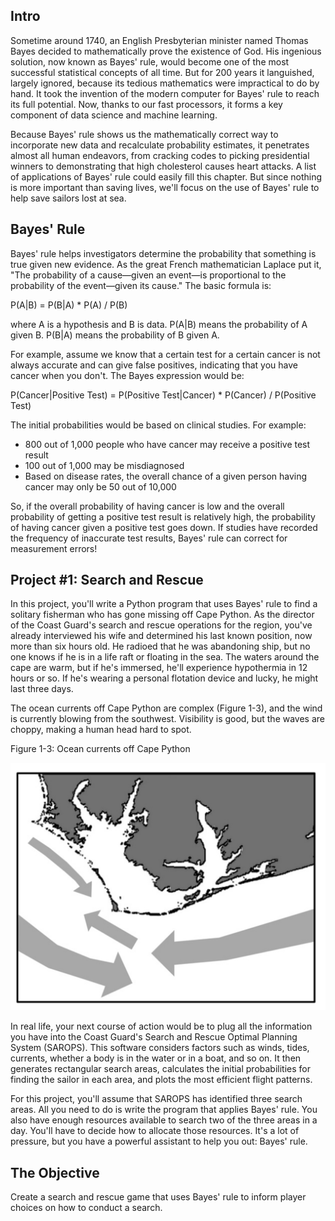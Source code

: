 ## Intro

Sometime around 1740, an English Presbyterian minister named Thomas Bayes decided to mathematically prove the existence of God. His ingenious solution, now known as Bayes' rule, would become one of the most successful statistical concepts of all time. But for 200 years it languished, largely ignored, because its tedious mathematics were impractical to do by hand. It took the invention of the modern computer for Bayes' rule to reach its full potential. Now, thanks to our fast processors, it forms a key component of data science and machine learning.

Because Bayes' rule shows us the mathematically correct way to incorporate new data and recalculate probability estimates, it penetrates almost all human endeavors, from cracking codes to picking presidential winners to demonstrating that high cholesterol causes heart attacks. A list of applications of Bayes' rule could easily fill this chapter. But since nothing is more important than saving lives, we'll focus on the use of Bayes' rule to help save sailors lost at sea.

## Bayes' Rule

Bayes' rule helps investigators determine the probability that something is true given new evidence. As the great French mathematician Laplace put it, "The probability of a cause—given an event—is proportional to the probability of the event—given its cause." The basic formula is:

P(A|B) = P(B|A) * P(A) / P(B)

where A is a hypothesis and B is data. P(A|B) means the probability of A given B. P(B|A) means the probability of B given A. 

For example, assume we know that a certain test for a certain cancer is not always accurate and can give false positives, indicating that you have cancer when you don't. The Bayes expression would be:

P(Cancer|Positive Test) = P(Positive Test|Cancer) * P(Cancer) / P(Positive Test)

The initial probabilities would be based on clinical studies. For example:
- 800 out of 1,000 people who have cancer may receive a positive test result
- 100 out of 1,000 may be misdiagnosed
- Based on disease rates, the overall chance of a given person having cancer may only be 50 out of 10,000

So, if the overall probability of having cancer is low and the overall probability of getting a positive test result is relatively high, the probability of having cancer given a positive test goes down. If studies have recorded the frequency of inaccurate test results, Bayes' rule can correct for measurement errors!

## Project #1: Search and Rescue

In this project, you'll write a Python program that uses Bayes' rule to find a solitary fisherman who has gone missing off Cape Python. As the director of the Coast Guard's search and rescue operations for the region, you've already interviewed his wife and determined his last known position, now more than six hours old. He radioed that he was abandoning ship, but no one knows if he is in a life raft or floating in the sea. The waters around the cape are warm, but if he's immersed, he'll experience hypothermia in 12 hours or so. If he's wearing a personal flotation device and lucky, he might last three days.

The ocean currents off Cape Python are complex (Figure 1-3), and the wind is currently blowing from the southwest. Visibility is good, but the waves are choppy, making a human head hard to spot.

Figure 1-3: Ocean currents off Cape Python

![Ocean currents off Cape Python](../sources/Clipboard%20Sep%2015,%202024%20at%2014.25.png)

In real life, your next course of action would be to plug all the information you have into the Coast Guard's Search and Rescue Optimal Planning System (SAROPS). This software considers factors such as winds, tides, currents, whether a body is in the water or in a boat, and so on. It then generates rectangular search areas, calculates the initial probabilities for finding the sailor in each area, and plots the most efficient flight patterns.

For this project, you'll assume that SAROPS has identified three search areas. All you need to do is write the program that applies Bayes' rule. You also have enough resources available to search two of the three areas in a day. You'll have to decide how to allocate those resources. It's a lot of pressure, but you have a powerful assistant to help you out: Bayes' rule.

## The Objective

Create a search and rescue game that uses Bayes' rule to inform player choices on how to conduct a search.